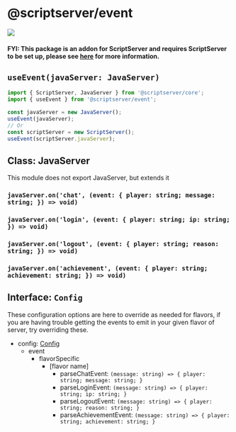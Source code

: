 # @scriptserver/event

[![](http://i.imgur.com/zhptNme.png)](https://github.com/garrettjoecox/scriptserver/tree/master)

#### FYI: This package is an addon for ScriptServer and requires ScriptServer to be set up, please see [here](https://github.com/garrettjoecox/scriptserver/tree/master) for more information.

## `useEvent(javaServer: JavaServer)`

```ts
import { ScriptServer, JavaServer } from '@scriptserver/core';
import { useEvent } from '@scriptserver/event';

const javaServer = new JavaServer();
useEvent(javaServer);
// Or
const scriptServer = new ScriptServer();
useEvent(scriptServer.javaServer);
```

## Class: JavaServer

This module does not export JavaServer, but extends it

### `javaServer.on('chat', (event: { player: string; message: string; }) => void)`

### `javaServer.on('login', (event: { player: string; ip: string; }) => void)`

### `javaServer.on('logout', (event: { player: string; reason: string; }) => void)`

### `javaServer.on('achievement', (event: { player: string; achievement: string; }) => void)`

## Interface: `Config`

These configuration options are here to override as needed for flavors, if you are having trouble getting the events to emit in your given flavor of server, try overriding these.

- config: [Config](#interface-config)
  - event
    - flavorSpecific
      - [flavor name]
        - parseChatEvent: `(message: string) => { player: string; message: string; }`
        - parseLoginEvent: `(message: string) => { player: string; ip: string; }`
        - parseLogoutEvent: `(message: string) => { player: string; reason: string; }`
        - parseAchievementEvent: `(message: string) => { player: string; achievement: string; }`
